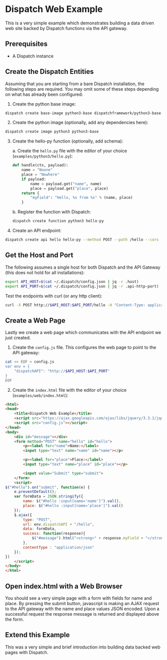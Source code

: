 # Dispatch Web Example

This is a very simple example which demonstrates building a data driven web
site backed by Dispatch functions via the API gateway.

## Prerequisites

* A Dispatch instance

## Create the Dispatch Entities

Assuming that you are starting from a bare Dispatch installation, the following
steps are required.  You may omit some of these steps depending on what has
already been configured:

1. Create the python base image:

```bash
dispatch create base-image python3-base dispatchframework/python3-base:0.0.3 --language python3
```

2. Create the python image (optionally, add any dependencies here):

```bash
dispatch create image python3 python3-base
```

3. Create the hello-py function (optionally, add schema):

    a. Create the `hello.py` file with the editor of your choice (`examples/python3/hello.py`):

    ```python
    def handle(ctx, payload):
        name = "Noone"
        place = "Nowhere"
        if payload:
            name = payload.get("name", name)
            place = payload.get("place", place)
        return {
            "myField": "Hello, %s from %s" % (name, place)
        }
    ```
    b. Register the function with Dispatch:

    ```bash
    dispatch create function python3 hello-py
    ```

4. Create an API endpoint:

```bash
dispatch create api hello hello-py --method POST --path /hello --cors
```

## Get the Host and Port

The following assumes a single host for both Dispatch and the API Gateway (this
does not hold for all installations):

```bash
export API_HOST=$(cat ~/.dispatch/config.json | jq -r .host)
export API_PORT=$(cat ~/.dispatch/config.json | jq -r .api-http-port)
```

Test the endpoints with curl (or any http client):

```bash
curl -X POST http://$API_HOST:$API_PORT/hello -H "Content-Type: application/json" -d '{"name": "Jon", "place": "Winterfell"}'
```

## Create a Web Page

Lastly we create a web page which communicates with the API endpoint we just created.

1. Create the `config.js` file. This configures the web page to point to the API gateway:

```bash
cat << EOF > config.js
var env = {
    "dispatchAPI": "http://$API_HOST:$API_PORT"
}
EOF
```

2. Create the `index.html` file with the editor of your choice (`examples/web/index.html`):

```html
<html>
<head>
    <title>Dispatch Web Example</title>
    <script src="https://ajax.googleapis.com/ajax/libs/jquery/3.3.1/jquery.min.js"></script>
    <script src="config.js"></script>
</head>
<body>
    <div id="message"></div>
    <form method="POST" name="hello" id="hello">
        <p><label for="name">Name:</label>
        <input type="text" name="name" id="name"></p>

        <p><label for="place">Place:</label>
        <input type="text" name="place" id="place"></p>

        <input value="Submit" type="submit">
    </form>
    <script>
$("#hello").on("submit", function(e) {
    e.preventDefault();
    var formData = JSON.stringify({
        name: $("#hello :input[name='name']").val(),
        place: $("#hello :input[name='place']").val()
    });
    $.ajax({
        type: "POST",
        url: env.dispatchAPI + "/hello",
        data: formData,
        success: function(response){
            $("#message").html("<strong>" + response.myField + "</strong>");
        },
        contentType : "application/json"
    });
})
    </script>
</body>
</html>
```

## Open index.html with a Web Browser

You should see a very simple page with a form with fields for name and place. By
pressing the submit button, javascript is making an AJAX request to the API
gateway with the name and place values JSON encoded. Upon a successful request
the response message is returned and displayed above the form.

## Extend this Example

This was a very simple and brief introduction into building data backed web pages
with Dispatch.
